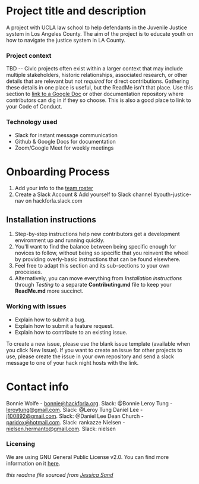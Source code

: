 # Project title and description

A project with UCLA law school to help defendants in the Juvenile Justice system in Los Angeles County. The aim of the project is to educate youth on how to navigate the justice system in LA County. 

### Project context

TBD -- Civic projects often exist within a larger context that may include multiple stakeholders, historic relationships, associated research, or other details that are relevant but not *required* for direct contributions. Gathering these details in one place is useful, but the ReadMe isn't that place. Use this section to [link to a Google Doc](#) or other documentation repository where contributors can dig in if they so choose. This is also a good place to link to your Code of Conduct.

### Technology used

- Slack for instant message communication
- Github & Google Docs for documentation
- Zoom/Google Meet for weekly meetings 


# Onboarding Process

1. Add your info to the [team roster](https://docs.google.com/spreadsheets/d/14NiIUGaRhz34E_cTtWU-B9kFGaHt-1nSlghzhtDqbbE/edit?usp=drive_web&ouid=105806038518241181042)
2. Create a Slack Account & Add yourself to Slack channel #youth-justice-nav on hackforla.slack.com



## Installation instructions

1. Step-by-step instructions help new contributors get a development environment up and running quickly.
2. You'll want to find the balance between being specific enough for novices to follow, without being so specific that you reinvent the wheel by providing overly-basic instructions that can be found elsewhere.
3. Feel free to adapt this section and its sub-sections to your own processes.
4. Alternatively, you can move everything from *Installation instructions* through *Testing* to a separate **Contributing.md** file to keep your **ReadMe.md** more succinct.


### Working with issues

- Explain how to submit a bug.
- Explain how to submit a feature request.
- Explain how to contribute to an existing issue.

To create a new issue, please use the blank issue template (available when you click New Issue).  If you want to create an issue for other projects to use, please create the issue in your own repository and send a slack message to one of your hack night hosts with the link.


# Contact info

Bonnie Wolfe - bonnie@hackforla.org. Slack: @Bonnie
Leroy Tung - leroytung@gmail.com. Slack: @Leroy Tung
Daniel Lee - j100892@gmail.com. Slack: @Daniel Lee
Dean Church - paridox@hotmail.com. Slack: rankazze
Nielsen - nielsen.hermanto@gmail.com. Slack: nielsen


### Licensing

We are using GNU General Public License v2.0. You can find more information on it [here](https://github.com/hackforla/YouthJusticeNav/blob/main/LICENSE).  

*this readme file sourced from [Jessica Sand](http://jessicasand.com/other-stuff/just-enough-docs/)*
